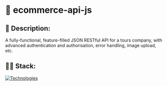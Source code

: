 # 🏪 ecommerce-api-js

## 📃 Description:
A fully-functional, feature-filled JSON RESTful API for a tours company, with advanced authentication and authorisation, error handling, image upload, etc.

## 👩‍💻 Stack:
[![Technologies](https://skillicons.dev/icons?i=js,nodejs,expressjs,mongodb,aws&theme=dark)](https://skillicons.dev)
